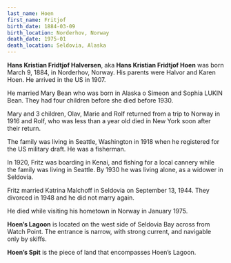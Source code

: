 ```yaml
---
last_name: Hoen
first_name: Fritjof
birth_date: 1884-03-09
birth_location: Norderhov, Norway
death_date: 1975-01
death_location: Seldovia, Alaska
---
```

**Hans Kristian Fridtjof Halversen**, aka **Hans Kristian Fridtjof Hoen** was born March 9, 1884, in Norderhov, Norway.  His parents were Halvor and Karen Hoen. He arrived in the US in 1907.  

He married Mary Bean who was born in Alaska o Simeon and Sophia LUKIN Bean. They had four children before she died before 1930.

Mary and 3 children, Olav, Marie and Rolf returned from a trip to Norway in 1916 and Rolf, who was less than a year old died in New York soon after their return.

The family was living in Seattle, Washington in 1918 when he registered for the US military draft.  He was a fisherman. 

In 1920, Fritz was boarding in Kenai, and fishing for a local cannery while the family was living in Seattle.  By 1930 he was living alone, as a widower in Seldovia.

Fritz married Katrina Malchoff in Seldovia on September 13, 1944. They divorced in 1948 and he did not marry again.  

He died while visiting his hometown in Norway in January 1975.  

**Hoen’s Lagoon** is located on the west side of Seldovia Bay across from Watch Point. The entrance is narrow, with strong current, and navigable only by skiffs.

**Hoen’s Spit** is the piece of land that encompasses Hoen’s Lagoon.
